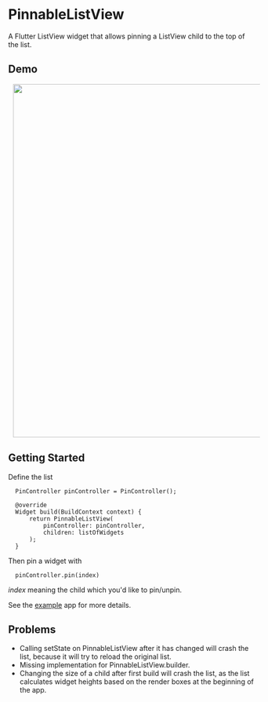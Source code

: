 # PinnableListView
A Flutter ListView widget that allows pinning a ListView child to the top of the list.
## Demo

<img src="https://media0.giphy.com/media/Ur8UWUz5RFyU28Sfb1/giphy.gif" height="720px" hspace="10">

## Getting Started

Define the list
```
  PinController pinController = PinController();

  @override
  Widget build(BuildContext context) {
      return PinnableListView(
          pinController: pinController,
          children: listOfWidgets
      );
  }
```

Then pin a widget with
```
  pinController.pin(index)
```
*index* meaning the child which you'd like to pin/unpin.

See the [example](https://github.com/janhrastnik/pinnable_listview/tree/master/example) app for more details.

## Problems
- Calling setState on PinnableListView after it has changed will crash the list, because it will try to reload the original list.
- Missing implementation for PinnableListView.builder.
- Changing the size of a child after first build will crash the list, as the list calculates widget heights based on the render boxes at the beginning of the app.
